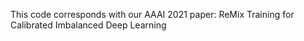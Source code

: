 This code corresponds with our AAAI 2021 paper: ReMix Training for Calibrated Imbalanced Deep Learning
